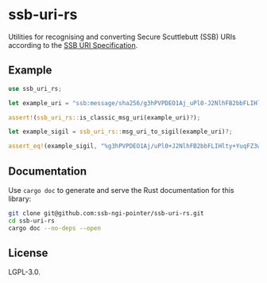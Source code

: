 # ssb-uri-rs

Utilities for recognising and converting Secure Scuttlebutt (SSB) URIs according to the [SSB URI Specification](https://github.com/ssb-ngi-pointer/ssb-uri-spec).

## Example

```rust
use ssb_uri_rs;

let example_uri = "ssb:message/sha256/g3hPVPDEO1Aj_uPl0-J2NlhFB2bbFLIHlty-YuqFZ3w=";

assert!(ssb_uri_rs::is_classic_msg_uri(example_uri)?);

let example_sigil = ssb_uri_rs::msg_uri_to_sigil(example_uri)?;

assert_eq!(example_sigil, "%g3hPVPDEO1Aj/uPl0+J2NlhFB2bbFLIHlty+YuqFZ3w=.sha256");
```

## Documentation

Use `cargo doc` to generate and serve the Rust documentation for this library:

```bash
git clone git@github.com:ssb-ngi-pointer/ssb-uri-rs.git
cd ssb-uri-rs
cargo doc --no-deps --open 
```

## License

LGPL-3.0.
